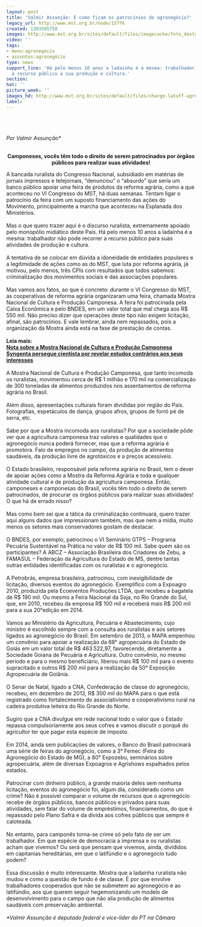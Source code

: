 ```yaml
---
layout: post
title: 'Valmir Assunção: E como ficam os patrocínios do agronegócio?'
legacy_url: http://www.mst.org.br/node/15776
created: 1393505758
images: http://www.mst.org.br/sites/default/files/imagecache/foto_destaque/charge-latuff-agro_comendo!.jpg
video: ''
tags:
- menu:agronegócio
- assuntos:agronegócio
type: news
support_line: 'Há pelo menos 10 anos a ladainha é a mesma: trabalhador não pode  recorrer
  a recurso público a sua produção e cultura.'
section: 
hat: ''
picture_week: ''
images_hd: http://www.mst.org.br/sites/default/files/charge-latuff-agro_comendo!.jpg
label: 
---
```

<p><br><br><em><br>Por Valmir Assunção*</em><br><strong><br></strong></p><p style="text-align: center;"><strong>Camponeses, vocês têm todo o direito de serem patrocinados por órgãos públicos para realizar suas atividades!<br></strong></p><p>A bancada ruralista do Congresso Nacional, subsidiado em matérias de jornais impressos e telejornais, “denunciou” o “absurdo” que seria um banco público apoiar uma feira de produtos da reforma agrária, como a que aconteceu no VI Congresso do MST, há duas semanas. Tentam ligar o patrocínio da feira com um suposto financiamento das ações do Movimento, principalmente a marcha que aconteceu na Esplanada dos Ministérios.<br><br>Mas o que quero trazer aqui é o discurso ruralista, extremamente apoiado pelo monopólio midiático deste País. Há pelo menos 10 anos a ladainha é a mesma: trabalhador não pode recorrer a recurso público para suas atividades de produção e cultura.<br><br>A tentativa de se colocar em dúvida a idoneidade de entidades populares e a legitimidade de ações como as do MST, que luta por reforma agrária, já motivou, pelo menos, três CPIs com resultados que todos sabemos: criminalização dos movimentos sociais e das associações populares.<br><br>Mas vamos aos fatos, ao que é concreto: durante o VI Congresso do MST, as cooperativas de reforma agrária organizaram uma feira, chamada Mostra Nacional de Cultura e Produção Camponesa. A feira foi patrocinada pela Caixa Econômica e pelo BNDES, em um valor total que mal chega aos R$ 550 mil. Não preciso dizer que operações deste tipo não exigem licitação, afinal, são patrocínios. E vale lembrar, ainda nem repassados, pois a organização da Mostra ainda está na fase de prestação de contas.<br><br><strong>Leia mais:<br></strong><a href="http://www.mst.org.br/node/15767"><strong>Nota sobre a Mostra Nacional de Cultura e Produção Camponesa </strong></a><strong><br></strong><a href="http://www.mst.org.br/node/15775"><strong>Syngenta persegue cientista por revelar estudos contrários aos seus interesses </strong><br></a><br>A Mostra Nacional de Cultura e Produção Camponesa, que tanto incomoda os ruralistas, movimentou cerca de R$ 1 milhão e 170 mil na comercialização de 300 toneladas de alimentos produzidos nos assentamentos de reforma agrária no Brasil.<br><br>Além disso, apresentações culturais foram divididas por região do País. Fotografias, espetáculos de dança, grupos afros, grupos de forró pé de serra, etc.<br><br>Sabe por que a Mostra incomoda aos ruralistas? Por que a sociedade pôde ver que a agricultura camponesa traz valores e qualidades que o agronegócio nunca poderá fornecer, mas que a reforma agrária é promotora. Falo de empregos no campo, da produção de alimentos saudáveis, da produção livre de agrotóxicos e a preços acessíveis.<br><br>O Estado brasileiro, responsável pela reforma agrária no Brasil, tem o dever de apoiar ações como a Mostra da Reforma Agrária e toda e qualquer atividade cultural e de produção da agricultura camponesa. Então, camponeses e camponesas do Brasil, vocês têm todo o direito de serem patrocinados, de procurar os órgãos públicos para realizar suas atividades! O que há de errado nisso?<br><br>Mas como bem sei que a tática da criminalização continuará, quero trazer aqui alguns dados que impressionam também, mas que nem a mídia, muito menos os setores mais conservadores gostam de destacar.<br><br>O BNDES, por exemplo, patrocinou o VI Seminário GTPS – Programa Pecuária Sustentável na Prática no valor de R$ 100 mil. Sabe quem são os participantes? A ABCZ – Associação Brasileira dos Criadores de Zebu, a FAMASUL – Federação da Agricultura do Estado de MS, dentre tantas outras entidades identificadas com os ruralistas e o agronegócio.<br><br>A Petrobrás, empresa brasileira, patrocinou, com inexigibilidade de licitação, diversos eventos do agronegócio. Exemplifico com a Expoagro 2010, produzida pela Ecoeventos Produções LTDA, que recebeu a bagatela de R$ 190 mil. Ou mesmo a Feira Nacional da Soja, no Rio Grande do Sul, que, em 2010, recebeu da empresa R$ 100 mil e receberá mais R$ 200 mil para a sua 20°edição em 2014.<br><br>Vamos ao Ministério da Agricultura, Pecuária e Abastecimento, cujo ministro é escolhido sempre com a consulta aos ruralistas e aos setores ligados ao agronegócio do Brasil. Em setembro de 2013, o MAPA empenhou um convênio para apoiar a realização da 68° agropecuária do Estado de Goiás em um valor total de R$ 463.522,97, favorecendo, diretamente a Sociedade Goiana de Pecuária e Agricultura. Outro convênio, no mesmo período e para o mesmo beneficiário, liberou mais R$ 100 mil para o evento supracitado e outros R$ 200 mil para a realização da 50° Exposição Agropecuária de Goiânia.<br><br>O Senar de Natal, ligado a CNA, Confederação de classe do agronegócio, recebeu, em dezembro de 2013, R$ 300 mil do MAPA para o que está registrado como fortalecimento do associativismo e cooperativismo rural na cadeira produtiva leiteira do Rio Grande do Norte.<br><br>Sugiro que a CNA divulgue em rede nacional todo o valor que o Estado repassa compulsoriamente aos seus cofres e vamos discutir o porquê do agricultor ter que pagar esta espécie de imposto.<br><br>Em 2014, ainda sem publicações de valores, o Banco do Brasil patrocinará uma série de feiras do agronegócio, como a 3° Femec (Feira do Agronegócio do Estado de MG), a 80° Expozebu, seminários sobre agropecuária, além de diversas Expoagros e Agrishows espalhados pelos estados.<br><br>Patrocinar com dinheiro público, a grande maioria deles sem nenhuma licitação, eventos do agronegócio foi, algum dia, considerado como um crime? Não é possível comparar o volume de recursos que o agronegócio recebe de órgãos públicos, bancos públicos e privados para suas atividades, sem falar do volume de empréstimos, financiamentos, do que é repassado pelo Plano Safra e da dívida aos cofres públicos que sempre é caloteada.<br><br>No entanto, para camponês torna-se crime só pelo fato de ser um trabalhador. Em que espécie de democracia a imprensa e os ruralistas acham que vivemos? Ou será que pensam que vivemos, ainda, divididos em capitanias hereditárias, em que o latifúndio e o agronegócio tudo podem?<br><br>Essa discussão é muito interessante. Mostra que a ladainha ruralista não mudou e como a questão de fundo é de classe. É por que envolve trabalhadores cooperados que não se submetem ao agronegócio e ao latifúndio, aos que querem seguir hegemonizando um modelo de desenvolvimento para o campo que não alia produção de alimentos saudáveis com preservação ambiental.<br><br><em>*Valmir Assunção é deputado federal e vice-líder do PT na Câmara</em></p><p>&nbsp;</p>
